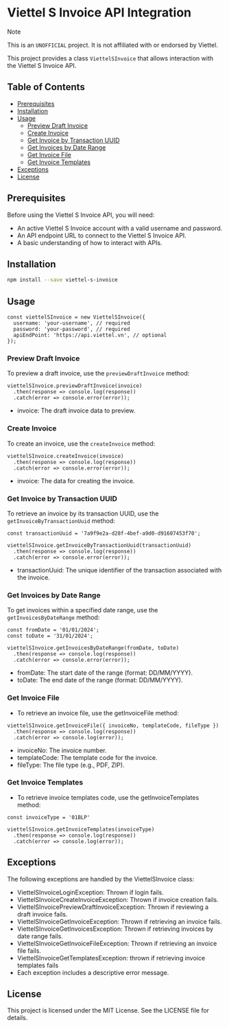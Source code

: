 # Viettel S Invoice API Integration

> [!NOTE]
> This is an `UNOFFICIAL` project. It is not affiliated with or endorsed by Viettel.

This project provides a class `ViettelSInvoice` that allows interaction with the Viettel S Invoice API.

## Table of Contents

- [Prerequisites](#prerequisites)
- [Installation](#installation)
- [Usage](#usage)
  - [Preview Draft Invoice](#preview-draft-invoice)
  - [Create Invoice](#create-invoice)
  - [Get Invoice by Transaction UUID](#get-invoice-by-transaction-uuid)
  - [Get Invoices by Date Range](#get-invoices-by-date-range)
  - [Get Invoice File](#get-invoice-file)
  - [Get Invoice Templates](#get-invoice-templates)
- [Exceptions](#exceptions)
- [License](#license)

## Prerequisites

Before using the Viettel S Invoice API, you will need:

- An active Viettel S Invoice account with a valid username and password.
- An API endpoint URL to connect to the Viettel S Invoice API.
- A basic understanding of how to interact with APIs.

## Installation

```BASH
npm install --save viettel-s-invoice
```

## Usage

```JS
const viettelSInvoice = new ViettelSInvoice({
  username: 'your-username', // required
  password: 'your-password', // required
  apiEndPoint: 'https://api.viettel.vn', // optional
});
```

### Preview Draft Invoice

To preview a draft invoice, use the `previewDraftInvoice` method:

```JS
viettelSInvoice.previewDraftInvoice(invoice)
  .then(response => console.log(response))
  .catch(error => console.error(error));
```

- invoice: The draft invoice data to preview.

### Create Invoice

To create an invoice, use the `createInvoice` method:

```JS
viettelSInvoice.createInvoice(invoice)
  .then(response => console.log(response))
  .catch(error => console.error(error));
```

- invoice: The data for creating the invoice.

### Get Invoice by Transaction UUID

To retrieve an invoice by its transaction UUID, use the `getInvoiceByTransactionUuid` method:

```JS
const transactionUuid = '7a9f9e2a-d28f-4bef-a9d0-d91607453f70';

viettelSInvoice.getInvoiceByTransactionUuid(transactionUuid)
  .then(response => console.log(response))
  .catch(error => console.error(error));
```

- transactionUuid: The unique identifier of the transaction associated with the invoice.

### Get Invoices by Date Range

To get invoices within a specified date range, use the `getInvoicesByDateRange` method:

```JS
const fromDate = '01/01/2024';
const toDate = '31/01/2024';

viettelSInvoice.getInvoicesByDateRange(fromDate, toDate)
  .then(response => console.log(response))
  .catch(error => console.error(error));
```

- fromDate: The start date of the range (format: DD/MM/YYYY).
- toDate: The end date of the range (format: DD/MM/YYYY).

### Get Invoice File

- To retrieve an invoice file, use the getInvoiceFile method:

```JS
viettelSInvoice.getInvoiceFile({ invoiceNo, templateCode, fileType })
  .then(response => console.log(response))
  .catch(error => console.log(error));
```

- invoiceNo: The invoice number.
- templateCode: The template code for the invoice.
- fileType: The file type (e.g., PDF, ZIP).

### Get Invoice Templates

- To retrieve invoice templates code, use the getInvoiceTemplates method:

```JS
const invoiceType = '01BLP'

viettelSInvoice.getInvoiceTemplates(invoiceType)
  .then(response => console.log(response))
  .catch(error => console.log(error));
```

## Exceptions

The following exceptions are handled by the ViettelSInvoice class:

- ViettelSInvoiceLoginException: Thrown if login fails.
- ViettelSInvoiceCreateInvoiceException: Thrown if invoice creation fails.
- ViettelSInvoicePreviewDraftInvoiceException: Thrown if reviewing a draft invoice fails.
- ViettelSInvoiceGetInvoiceException: Thrown if retrieving an invoice fails.
- ViettelSInvoiceGetInvoicesException: Thrown if retrieving invoices by date range fails.
- ViettelSInvoiceGetInvoiceFileException: Thrown if retrieving an invoice file fails.
- ViettelSInvoiceGetTemplatesException: thrown if retrieving invoice templates fails
- Each exception includes a descriptive error message.

## License

This project is licensed under the MIT License. See the LICENSE file for details.
